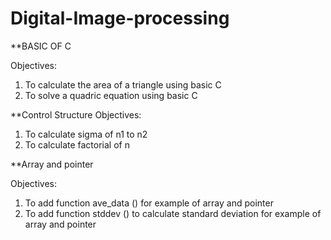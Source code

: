 # Digital-Image-processing

**BASIC OF C

Objectives:
1. To calculate the area of a triangle using basic C
2. To solve a quadric equation using basic C


**Control Structure
Objectives:
1.	To calculate sigma of n1 to n2
2.	To calculate factorial of n

**Array and pointer 

Objectives:
1.	To add function ave_data () for example of array and pointer
2.	To add function stddev () to calculate standard deviation for example of array and pointer
